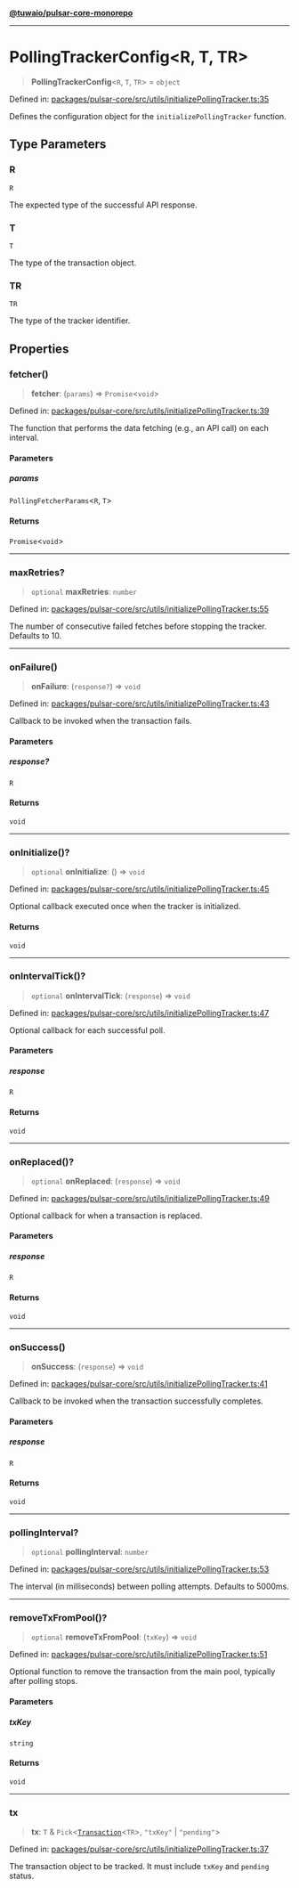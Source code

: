[**@tuwaio/pulsar-core-monorepo**](../../../README.md)

***

# PollingTrackerConfig\<R, T, TR\>

> **PollingTrackerConfig**\<`R`, `T`, `TR`\> = `object`

Defined in: [packages/pulsar-core/src/utils/initializePollingTracker.ts:35](https://github.com/TuwaIO/pulsar-core/blob/c3ad8144f2008a57a67fac346389a8c64145db47/packages/pulsar-core/src/utils/initializePollingTracker.ts#L35)

Defines the configuration object for the `initializePollingTracker` function.

## Type Parameters

### R

`R`

The expected type of the successful API response.

### T

`T`

The type of the transaction object.

### TR

`TR`

The type of the tracker identifier.

## Properties

### fetcher()

> **fetcher**: (`params`) => `Promise`\<`void`\>

Defined in: [packages/pulsar-core/src/utils/initializePollingTracker.ts:39](https://github.com/TuwaIO/pulsar-core/blob/c3ad8144f2008a57a67fac346389a8c64145db47/packages/pulsar-core/src/utils/initializePollingTracker.ts#L39)

The function that performs the data fetching (e.g., an API call) on each interval.

#### Parameters

##### params

`PollingFetcherParams`\<`R`, `T`\>

#### Returns

`Promise`\<`void`\>

***

### maxRetries?

> `optional` **maxRetries**: `number`

Defined in: [packages/pulsar-core/src/utils/initializePollingTracker.ts:55](https://github.com/TuwaIO/pulsar-core/blob/c3ad8144f2008a57a67fac346389a8c64145db47/packages/pulsar-core/src/utils/initializePollingTracker.ts#L55)

The number of consecutive failed fetches before stopping the tracker. Defaults to 10.

***

### onFailure()

> **onFailure**: (`response?`) => `void`

Defined in: [packages/pulsar-core/src/utils/initializePollingTracker.ts:43](https://github.com/TuwaIO/pulsar-core/blob/c3ad8144f2008a57a67fac346389a8c64145db47/packages/pulsar-core/src/utils/initializePollingTracker.ts#L43)

Callback to be invoked when the transaction fails.

#### Parameters

##### response?

`R`

#### Returns

`void`

***

### onInitialize()?

> `optional` **onInitialize**: () => `void`

Defined in: [packages/pulsar-core/src/utils/initializePollingTracker.ts:45](https://github.com/TuwaIO/pulsar-core/blob/c3ad8144f2008a57a67fac346389a8c64145db47/packages/pulsar-core/src/utils/initializePollingTracker.ts#L45)

Optional callback executed once when the tracker is initialized.

#### Returns

`void`

***

### onIntervalTick()?

> `optional` **onIntervalTick**: (`response`) => `void`

Defined in: [packages/pulsar-core/src/utils/initializePollingTracker.ts:47](https://github.com/TuwaIO/pulsar-core/blob/c3ad8144f2008a57a67fac346389a8c64145db47/packages/pulsar-core/src/utils/initializePollingTracker.ts#L47)

Optional callback for each successful poll.

#### Parameters

##### response

`R`

#### Returns

`void`

***

### onReplaced()?

> `optional` **onReplaced**: (`response`) => `void`

Defined in: [packages/pulsar-core/src/utils/initializePollingTracker.ts:49](https://github.com/TuwaIO/pulsar-core/blob/c3ad8144f2008a57a67fac346389a8c64145db47/packages/pulsar-core/src/utils/initializePollingTracker.ts#L49)

Optional callback for when a transaction is replaced.

#### Parameters

##### response

`R`

#### Returns

`void`

***

### onSuccess()

> **onSuccess**: (`response`) => `void`

Defined in: [packages/pulsar-core/src/utils/initializePollingTracker.ts:41](https://github.com/TuwaIO/pulsar-core/blob/c3ad8144f2008a57a67fac346389a8c64145db47/packages/pulsar-core/src/utils/initializePollingTracker.ts#L41)

Callback to be invoked when the transaction successfully completes.

#### Parameters

##### response

`R`

#### Returns

`void`

***

### pollingInterval?

> `optional` **pollingInterval**: `number`

Defined in: [packages/pulsar-core/src/utils/initializePollingTracker.ts:53](https://github.com/TuwaIO/pulsar-core/blob/c3ad8144f2008a57a67fac346389a8c64145db47/packages/pulsar-core/src/utils/initializePollingTracker.ts#L53)

The interval (in milliseconds) between polling attempts. Defaults to 5000ms.

***

### removeTxFromPool()?

> `optional` **removeTxFromPool**: (`txKey`) => `void`

Defined in: [packages/pulsar-core/src/utils/initializePollingTracker.ts:51](https://github.com/TuwaIO/pulsar-core/blob/c3ad8144f2008a57a67fac346389a8c64145db47/packages/pulsar-core/src/utils/initializePollingTracker.ts#L51)

Optional function to remove the transaction from the main pool, typically after polling stops.

#### Parameters

##### txKey

`string`

#### Returns

`void`

***

### tx

> **tx**: `T` & `Pick`\<[`Transaction`](Transaction.md)\<`TR`\>, `"txKey"` \| `"pending"`\>

Defined in: [packages/pulsar-core/src/utils/initializePollingTracker.ts:37](https://github.com/TuwaIO/pulsar-core/blob/c3ad8144f2008a57a67fac346389a8c64145db47/packages/pulsar-core/src/utils/initializePollingTracker.ts#L37)

The transaction object to be tracked. It must include `txKey` and `pending` status.
